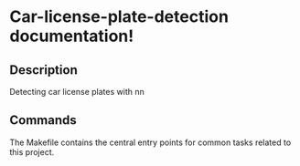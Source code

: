 # Car-license-plate-detection documentation!

## Description

Detecting car license plates with nn

## Commands

The Makefile contains the central entry points for common tasks related to this project.

